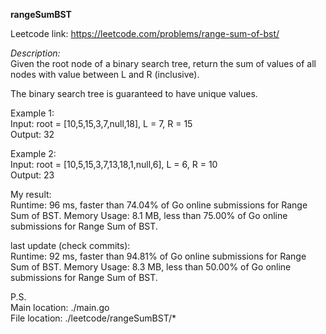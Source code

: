 <b>rangeSumBST</b>

Leetcode link: https://leetcode.com/problems/range-sum-of-bst/

<i>Description:</i><br>
Given the root node of a binary search tree, return the sum of values of all nodes with value between L and R (inclusive).

The binary search tree is guaranteed to have unique values.

Example 1:<br>
Input: root = [10,5,15,3,7,null,18], L = 7, R = 15<br>
Output: 32

Example 2:<br>
Input: root = [10,5,15,3,7,13,18,1,null,6], L = 6, R = 10<br>
Output: 23

My result:<br>
Runtime: 96 ms, faster than 74.04% of Go online submissions for Range Sum of BST.
Memory Usage: 8.1 MB, less than 75.00% of Go online submissions for Range Sum of BST.

last update (check commits):<br>
Runtime: 92 ms, faster than 94.81% of Go online submissions for Range Sum of BST.
Memory Usage: 8.3 MB, less than 50.00% of Go online submissions for Range Sum of BST.

P.S.<br>
Main location: ./main.go<br>
File location: ./leetcode/rangeSumBST/*
